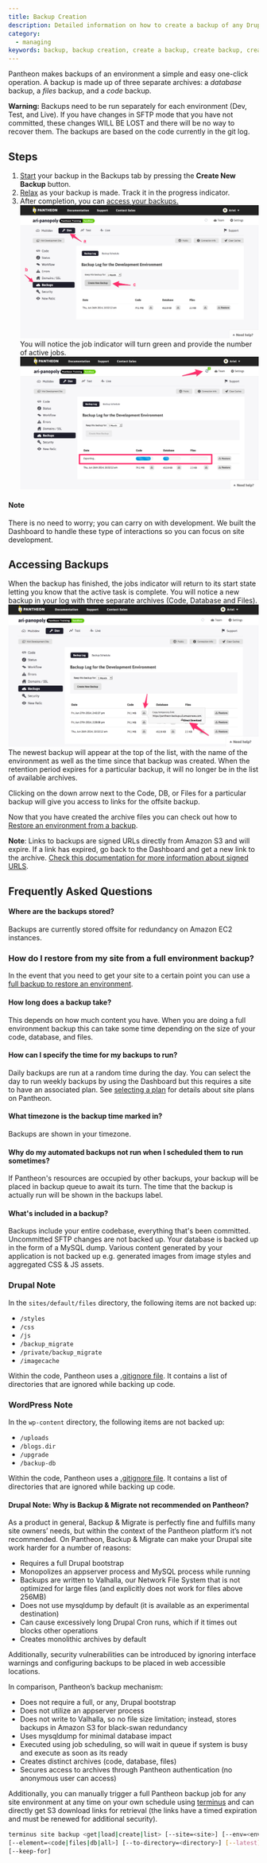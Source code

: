 ```yaml
---
title: Backup Creation
description: Detailed information on how to create a backup of any Drupal or WordPress site environment.
category:
  - managing
keywords: backup, backup creation, create a backup, create backup, create backups, backups, code, database, files, access backups, where are backups stored, backups stored, backup archive, access archives, access archive
---
```

Pantheon makes backups of an environment a simple and easy one-click operation. A backup is made up of three separate archives: a _database_ backup, a _files_ backup, and a _code_ backup.

<div class="alert alert-danger" role="alert"><strong>Warning:</strong> Backups need to be run separately for each environment (Dev, Test, and Live). If you have changes in SFTP mode that you have not committed, these changes WILL BE LOST and there will be no way to recover them. The backups are based on the code currently in the git log.</div>

## Steps

1. [Start](/docs/articles/sites/backups/backup-creation#creating-a-backup#start-backup) your backup in the Backups tab by pressing the **Create New Backup** button.
2. [Relax](/docs/articles/sites/backups/backup-creation#creating-a-backup#relax) as your backup is made. Track it in the progress indicator.
3. After completion, you can [access your backups.](/docs/articles/sites/backups/backup-creation#creating-a-backup#access)
 ![Create Backup](/source/docs/assets/images/desk_images/305275.png)
You will notice the job indicator will turn green and provide the number of active jobs.
 ![](/source/docs/assets/images/desk_images/305276.png)
<div class="alert alert-info" role="alert">
<h4>Note</h4>
There is no need to worry; you can carry on with development. We built the Dashboard to handle these type of interactions so you can focus on site development.</div>

## Accessing Backups  
When the backup has finished, the jobs indicator will return to its start state letting you know that the active task is complete. You will notice a new backup in your log with three separate archives (Code, Database and Files).
 ![](/source/docs/assets/images/desk_images/305286.png)
The newest backup will appear at the top of the list, with the name of the environment as well as the time since that backup was created. When the retention period expires for a particular backup, it will no longer be in the list of available archives.  


Clicking on the down arrow next to the Code, DB, or Files for a particular backup will give you access to links for the offsite backup.

Now that you have created the archive files you can check out how to [Restore an environment from a backup](/docs/articles/sites/backups/restoring-an-environment-from-a-backup#restoring-an-environment-from-a-backup).

<div class="alert alert-warning" role="alert">
<strong>Note</strong>: Links to backups are signed URLs directly from Amazon S3 and will expire. If a link has expired, go back to the Dashboard and get a new link to the archive. <a href="http://stackoverflow.com/a/4649553">Check this documentation for more information about signed URLS</a>.</div>

## Frequently Asked Questions

#### Where are the backups stored?

Backups are currently stored offsite for redundancy on Amazon EC2 instances.

### How do I restore from my site from a full environment backup?

In the event that you need to get your site to a certain point you can use a [full backup to restore an environment](/docs/articles/sites/backups/restoring-an-environment-from-a-backup#restoring-an-environment-from-a-backup).

#### How long does a backup take?

This depends on how much content you have. When you are doing a full environment backup this can take some time depending on the size of your code, database, and files.

#### How can I specify the time for my backups to run?

Daily backups are run at a random time during the day. You can select the day to run weekly backups by using the Dashboard but this requires a site to have an associated plan. See [selecting a plan](/docs/articles/sites/settings/selecting-a-plan/) for details about site plans on Pantheon.

#### What timezone is the backup time marked in?

Backups are shown in your timezone.

#### Why do my automated backups not run when I scheduled them to run sometimes?

If Pantheon's resources are occupied by other backups, your backup will be placed in backup queue to await its turn. The time that the backup is actually run will be shown in the backups label.

#### What's included in a backup?

Backups include your entire codebase, everything that's been committed. Uncommitted SFTP changes are not backed up. Your database is backed up in the form of a MySQL dump. Various content generated by your application is not backed up e.g. generated images from image styles and aggregated CSS & JS assets.

### Drupal Note
In the `sites/default/files` directory, the following items are not backed up:

- `/styles`
- `/css`
- `/js`
- `/backup_migrate`
- `/private/backup_migrate`
- `/imagecache`

Within the code, Pantheon uses a [.gitignore file](https://github.com/pantheon-systems/drops-7/blob/master/.gitignore). It contains a list of directories that are ignored while backing up code.

### WordPress Note
In the `wp-content` directory, the following items are not backed up:

- `/uploads`
- `/blogs.dir`
- `/upgrade`
- `/backup-db`

Within the code, Pantheon uses a [.gitignore file](https://github.com/pantheon-systems/WordPress/blob/master/.gitignore). It contains a list of directories that are ignored while backing up code.

#### Drupal Note: Why is Backup & Migrate not recommended on Pantheon?

As a product in general, Backup & Migrate is perfectly fine and fulfills many site owners’ needs, but within the context of the Pantheon platform it’s not recommended. On Pantheon, ​​Backup & Migrate can make your Drupal site work harder for a number of reasons:

- Requires a full Drupal bootstrap
- Monopolizes an appserver process and MySQL process while running
- Backups are written to Valhalla, our Network File System that is not optimized for large files (and explicitly does not work for files above 256MB)
- Does not use mysqldump by default (it is available as an experimental destination)
- Can cause excessively long Drupal Cron runs, which if it times out blocks other operations
- Creates monolithic archives by default

Additionally, security vulnerabilities can be introduced by ignoring interface warnings and configuring backups to be placed in web accessible locations.

In comparison, Pantheon’s backup mechanism:

- Does not require a full, or any, Drupal bootstrap
- Does not utilize an appserver process
- Does not write to Valhalla, so no file size limitation; instead, stores backups in Amazon S3 for black-swan redundancy
- Uses mysqldump for minimal database impact
- Executed using job scheduling, so will wait in queue if system is busy and execute as soon as its ready
- Creates distinct archives (code, database, files)
- Secures access to archives through Pantheon authentication (no anonymous user can access)

Additionally, you can manually trigger a full Pantheon backup job for any site environment at any time on your own schedule using [terminus](https://github.com/pantheon-systems/cli) and can directly get S3 download links for retrieval (the links have a timed expiration and must be renewed for additional security).
```bash
terminus site backup <get|load|create|list> [--site=<site>] [--env=<env>]
[--element=<code|files|db|all>] [--to-directory=<directory>] [--latest]
[--keep-for]
```
